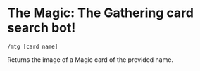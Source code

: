 # The Magic: The Gathering card search bot!

`/mtg [card name]`

Returns the image of a Magic card of the provided name.
